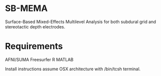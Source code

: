 # SB-MEMA
Surface-Based Mixed-Effects Multilevel Analysis for both subdural grid and stereotactic depth electrodes.

# Requirements
AFNI/SUMA
Freesurfer
R
MATLAB

Install instructions assume OSX architecture with /bin/tcsh terminal.

